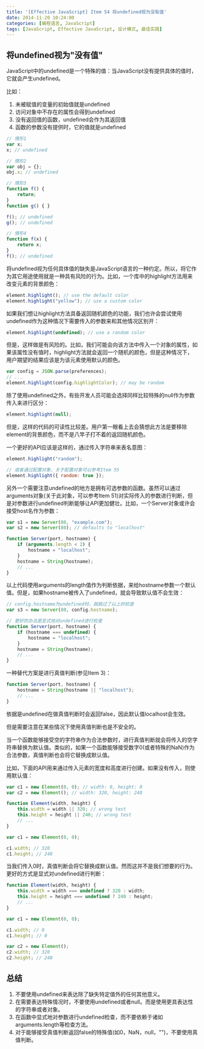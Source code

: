 ```yaml
---
title: '[Effective JavaScript] Item 54 将undefined视为没有值'
date: 2014-11-20 10:24:00
categories: [编程语言, JavaScript]
tags: [JavaScript, Effective JavaScript, 设计模式, 最佳实践]
---
```


## 将undefined视为"没有值"

JavaScript中的undefined是一个特殊的值：当JavaScript没有提供具体的值时，它就会产生undefined。

比如：

1. 未被赋值的变量的初始值就是undefined
2. 访问对象中不存在的属性会得到undefined
3. 没有返回值的函数，undefined会作为其返回值
4. 函数的参数没有提供时，它的值就是undefined

<!-- More -->

```js
// 情形1
var x;
x; // undefined

// 情形2
var obj = {};
obj.x; // undefined

// 情形3
function f() {
    return;
}
function g() { }

f(); // undefined
g(); // undefined

// 情形4
function f(x) {
    return x;
}
f(); // undefined
```

将undefined视为任何具体值的缺失是JavaScript语言的一种约定。所以，将它作为其它用途使用就是一种具有风险的行为。比如，一个库中的highlight方法用来改变元素的背景颜色：

```js
element.highlight(); // use the default color
element.highlight("yellow"); // use a custom color
```

如果我们想让highlight方法具备返回随机颜色的功能，我们也许会尝试使用undefined作为这种情况下需要传入的参数来和其他情况区别开：

```js
element.highlight(undefined); // use a random color
```

但是，这样做是有风险的。比如，我们可能会向该方法中传入一个对象的属性，如果该属性没有值时，highlight方法就会返回一个随机的颜色，但是这种情况下，用户期望的结果应该是为该元素使用默认的颜色。

```js
var config = JSON.parse(preferences);
// ...
element.highlight(config.highlightColor); // may be random
```

除了使用undefined之外，有些开发人员可能会选择同样比较特殊的null作为参数传入来进行区分：

```js
element.highlight(null);
```

但是，这样的代码的可读性比较差。用户第一眼看上去会猜想此方法是要移除element的背景颜色，而不是八竿子打不着的返回随机颜色。

一个更好的API应该是这样的，通过传入字符串来表名意图：

```js
element.highlight("random");

// 或者通过配置对象，关于配置对象可以参考Item 55
element.highlight({ random: true });
```

另外一个需要注意undefined的地方是拥有可选参数的函数。虽然可以通过arguments对象(关于此对象，可以参考Item 51)对实际传入的参数进行判断，但是对参数进行undefined判断能够让API更加健壮。比如，一个Server对象或许会接受host名作为参数：

```js
var s1 = new Server(80, "example.com");
var s2 = new Server(80); // defaults to "localhost"

function Server(port, hostname) {
    if (arguments.length < 2) {
        hostname = "localhost";
    }
    hostname = String(hostname);
    // ...
}
```

以上代码使用arguments的length值作为判断依据，来给hostname参数一个默认值。但是，如果hostname被传入了undefined，就会导致默认值不会生效：

```js
// config.hostname为undefined时，就跳过了以上的检查
var s3 = new Server(80, config.hostname);

// 更好的办法是显式地对undefined进行检查
function Server(port, hostname) {
    if (hostname === undefined) {
        hostname = "localhost";
    }
    hostname = String(hostname);
    // ...
}
```

一种替代方案是进行真值判断(参见Item 3)：

```js
function Server(port, hostname) {
    hostname = String(hostname || "localhost");
    // ...
}
```

依据是undefined在做真值判断时会返回false，因此默认值localhost会生效。

但是需要注意在某些情况下使用真值判断也是不安全的。

当一个函数能够接受空的字符串作为合法参数时，进行真值判断就会将传入的空字符串替换为默认值。类似的，如果一个函数能够接受数字0(或者特殊的NaN)作为合法参数，真值判断也会将它替换成默认值。

比如，下面的API用来通过传入元素的宽度和高度进行创建。如果没有传入，则使用默认值：

```js
var c1 = new Element(0, 0); // width: 0, height: 0
var c2 = new Element(); // width: 320, height: 240

function Element(width, height) {
    this.width = width || 320; // wrong test
    this.height = height || 240; // wrong test
    // ...
}

var c1 = new Element(0, 0);

c1.width; // 320
c1.height; // 240
```

当我们传入0时，真值判断会将它替换成默认值。然而这并不是我们想要的行为。更好的方式是显式对undefined进行判断：

```js
function Element(width, height) {
    this.width = width === undefined ? 320 : width;
    this.height = height === undefined ? 240 : height;
    // ...
}

var c1 = new Element(0, 0);

c1.width; // 0
c1.height; // 0

var c2 = new Element();
c2.width; // 320
c2.height; // 240
```

## 总结

1. 不要使用undefined来表达除了缺失特定值外的任何其他意义。
2. 在需要表达特殊情况时，不要使用undefined或者null。而是使用更具表达性的字符串或者对象。
3. 在函数中显式地对参数进行undefined检查，而不要依赖于诸如arguments.length等检查方法。
4. 对于能够接受真值判断返回false的特殊值(如0，NaN，null，"")，不要使用真值判断。
